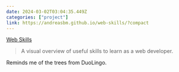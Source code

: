 ```yaml
---
date: 2024-03-02T03:04:35.449Z
categories: ["project"]
link: https://andreasbm.github.io/web-skills/?compact
---
```

[Web Skills](https://andreasbm.github.io/web-skills/?compact)

> A visual overview of useful skills to learn as a web developer.

Reminds me of the trees from DuoLingo.
